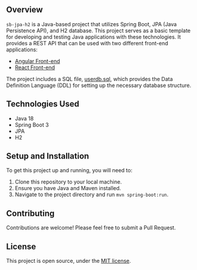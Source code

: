 ## Overview
`sb-jpa-h2` is a Java-based project that utilizes Spring Boot, JPA (Java Persistence API), and H2 database. This project serves as a basic template for developing and testing Java applications with these technologies. It provides a REST API that can be used with two different front-end applications:

- [Angular Front-end](https://github.com/dvanauken/angular)
- [React Front-end](https://github.com/dvanauken/react)

The project includes a SQL file, [userdb.sql](https://github.com/dvanauken/sb-jpa-h2/blob/main/userdb.sql), which provides the Data Definition Language (DDL) for setting up the necessary database structure.



## Technologies Used
- Java 18
- Spring Boot 3
- JPA
- H2

## Setup and Installation
To get this project up and running, you will need to:

1. Clone this repository to your local machine.
2. Ensure you have Java and Maven installed.
3. Navigate to the project directory and run `mvn spring-boot:run`.

## Contributing
Contributions are welcome! Please feel free to submit a Pull Request.

## License
This project is open source, under the [MIT license](/LICENSE).
